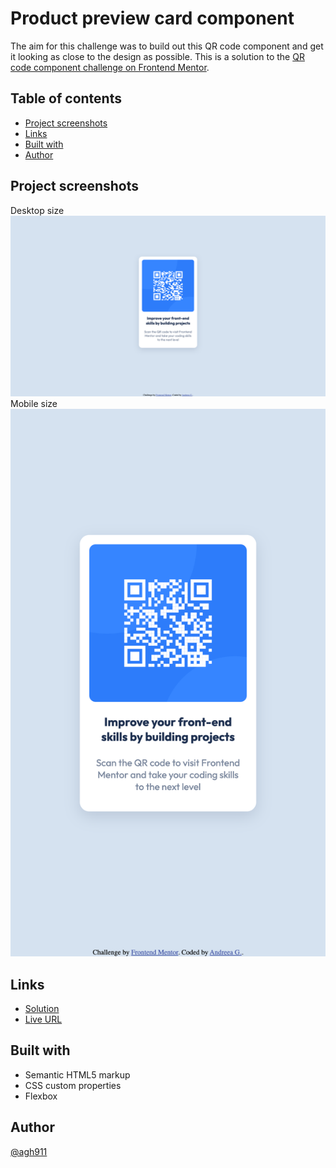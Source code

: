 
# Product preview card component

The aim for this challenge was to build out this QR code component and get it looking as close to the design as possible. This is a solution to the [QR code component challenge on Frontend Mentor](https://www.frontendmentor.io/challenges/qr-code-component-iux_sIO_H).

## Table of contents
- [Project screenshots](#project-screenshots)
- [Links](#links)
- [Built with](#built-with)
- [Author](#author)

## Project screenshots
Desktop size
![product-card-desktop-size](images/qr-component-desktop.png)
Mobile size
![product-card-mobile-size](images/qr-component-mobile.png)

## Links
* [Solution](https://github.com/agh911/QR-code-component)
* [Live URL](https://agh911.github.io/QR-code-component/)

## Built with
- Semantic HTML5 markup
- CSS custom properties
- Flexbox

## Author
[@agh911](https://www.github.com/agh911)

